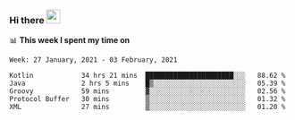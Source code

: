 ### Hi there <a href="https://www.gautamkrishnar.com/"><img src="https://media.giphy.com/media/hvRJCLFzcasrR4ia7z/giphy.gif" width="25px"></a>

📊 **This week I spent my time on**

<!--START_SECTION:waka-->
```text
Week: 27 January, 2021 - 03 February, 2021

Kotlin            34 hrs 21 mins  ██████████████████████░░░   88.62 % 
Java              2 hrs 5 mins    █▒░░░░░░░░░░░░░░░░░░░░░░░   05.39 % 
Groovy            59 mins         ▓░░░░░░░░░░░░░░░░░░░░░░░░   02.56 % 
Protocol Buffer   30 mins         ▒░░░░░░░░░░░░░░░░░░░░░░░░   01.32 % 
XML               27 mins         ▒░░░░░░░░░░░░░░░░░░░░░░░░   01.20 % 
```
<!--END_SECTION:waka-->
